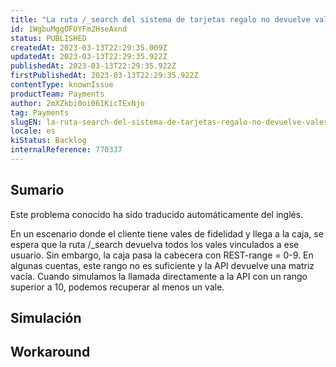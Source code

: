 ```yaml
---
title: "La ruta /_search del sistema de tarjetas regalo no devuelve vales de forma intermitente cuando el encabezado REST-range es inferior a 10."
id: 1WgbuMggOFUYFm2HseAxnd
status: PUBLISHED
createdAt: 2023-03-13T22:29:35.009Z
updatedAt: 2023-03-13T22:29:35.922Z
publishedAt: 2023-03-13T22:29:35.922Z
firstPublishedAt: 2023-03-13T22:29:35.922Z
contentType: knownIssue
productTeam: Payments
author: 2mXZkbi0oi061KicTExNjo
tag: Payments
slugEN: la-ruta-search-del-sistema-de-tarjetas-regalo-no-devuelve-vales-de-forma-intermitente-cuando-el-encabezado-restrange-es-inferior-a-10
locale: es
kiStatus: Backlog
internalReference: 770337
---
```


## Sumario

<div class="alert alert-info">
  <p>Este problema conocido ha sido traducido automáticamente del inglés.</p>
</div>


En un escenario donde el cliente tiene vales de fidelidad y llega a la caja, se espera que la ruta /_search devuelva todos los vales vinculados a ese usuario. Sin embargo, la caja pasa la cabecera con REST-range = 0-9. En algunas cuentas, este rango no es suficiente y la API devuelve una matriz vacía. Cuando simulamos la llamada directamente a la API con un rango superior a 10, podemos recuperar al menos un vale.



## Simulación



## Workaround



